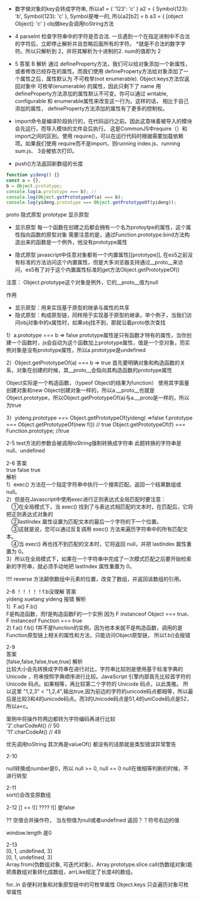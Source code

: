 
* 数字做对象的key会转成字符串, 所以a1 = { '123': 'c' }
a2 = { Symbol(123): 'b', Symbol(123): 'c' }, Symbol是唯一的, 所以a2[b2] = b
a3 = { [object Object]: 'c' } obj做key会调用toString方法


* 4
parseInt 检查字符串中的字符是否合法. 一旦遇到一个在指定进制中不合法的字符后，立即停止解析并且忽略后面所有的字符。
*就是不合法的数字字符。所以只解析到 2，并将其解析为十进制的2. num的值即为 2


* 5
答案
B
解析
通过 defineProperty方法，我们可以给对象添加一个新属性，或者修改已经存在的属性。而我们使用 defineProperty方法给对象添加了一个属性之后，属性默认为 不可枚举(not enumerable). Object.keys方法仅返回对象中 可枚举(enumerable) 的属性，因此只剩下了 name
用 defineProperty方法添加的属性默认不可变。你可以通过 writable, configurable 和 enumerable属性来改变这一行为。这样的话， 相比于自己添加的属性， defineProperty方法添加的属性有了更多的控制权。


* import命令是编译阶段执行的，在代码运行之前。因此这意味着被导入的模块会先运行，而导入模块的文件会后执行。
这是CommonJS中require（）和 import之间的区别。使用 require()，可以在运行代码时根据需要加载依赖项。如果我们使用 require而不是import，则running index.js、running sum.js、 3会被依次打印。


* push()方法返回新数组的长度


```javascript
function yideng() {}
const a = {},
b = Object.prototype;
console.log(a.prototype === b); // 
console.log(Object.getPrototypeOf(a) === b);
console.log(yideng.prototype === Object.getPrototypeOf(yideng));
```

proto 隐式原型  prototype 显示原型

- 显示原型
每一个函数在创建之后都会拥有一个名为protoytpe的属性，这个属性指向函数的原型对象
需要注意的是，通过Function.prototype.bind方法构造出来的函数是一个例外，他没有prototype属性

- 隐式原型
javascript中任意对象都有一个内置属性[[prototype]], 在es5之前没有标准的方法访问这个内置属性，但是大多浏览器支持通过__proto__来访问，es5有了对于这个内置属性标准的get方法Object.getPrototypeOf()

注意： Object.prototype这个对象是例外，它的__proto__值为null

作用
- 显示原型：用来实现基于原型的继承与属性的共享
- 隐式原型：构成原型链，同样用于实现基于原型的继承，举个例子，当我们访问obj对象中的x属性时，如果obj找不到，那就沿着proto依次查找

1）a.prototype === b => false
prototype属性是只有函数才特有的属性，当你创建一个函数时，js会自动为这个函数加上prototype属性，值是一个空对象，而实例对象是没有prototype属性，所以a.prototype是undefined

2）Object.getPrototypeOf(a) === b  => true
首先要明确对象和构造函数的关系，对象在创建的时候，其__proto__会指向其构造函数的prototype属性

Object实际是一个构造函数，（typeof Object的结果为function） 使用其字面量创建对象和new Object创建对象一样的，所以a.__proto__也就是Object.prototype，所以Object.getPrototypeOf(a)与a.__proto是一样的，所以为true

3）yideng.prototype === Object.getPrototypeOf(yideng) =>false
f.prototype === Object.getPrototypeOf(new f()) // true
Object.getPrototypeOf(f) === Function.prototype; //true



2-5
test方法的参数会被调用toString强制转换成字符串
此题转换的字符串是null、undefined


2-6
答案  
true false true  
解析  
1）exec() 方法在一个指定字符串中执行一个搜索匹配。返回一个结果数组或 null。  
2）但是在Javascript中使用exec进行正则表达式全局匹配时要注意：  
&ensp;&ensp;①在全局模式下，当 exec() 找到了与表达式相匹配的文本时，在匹配后，它将把正则表达式对象的  
&ensp;&ensp;②lastIndex 属性设置为匹配文本的最后一个字符的下一个位置。  
&ensp;&ensp;③这就是说，您可以通过反复调用 exec() 方法来遍历字符串中的所有匹配文本。  
&ensp;&ensp;④当 exec() 再也找不到匹配的文本时，它将返回 null，并把 lastIndex 属性重置为 0。  
3）所以在全局模式下，如果在一个字符串中完成了一次模式匹配之后要开始检索新的字符串，就必须手动地把 lastIndex 属性重置为 0。



!!!!        reverse 方法颠倒数组中元素的位置，改变了数组，并返回该数组的引用。


2-8  ！！！！！f.b没理解
答案  
yideng xuetang yideng 报错 
解析  
1）F.a() F.b()  
F是构造函数，而f是构造函数F的一个实例
因为 F instanceof Object === true、F instanceof Function === true  
2) f.a() f.b()
f并不是function的实例，因为他本来就不是构造函数，调用的是Function原型链上相关的属性和方法，只能访问Object原型链，
所以f.b()会报错





2-9  
答案  
[false,false,false,true,true]
解析  
比较大小会先转换成字符串在进行对比，字符串比较则是使用基于标准字典的 Unicode ，符串按照字典顺序进行比较。JavaScript 引擎内部首先比较首字符的 Unicode 码点。如果相等，再比较第二个字符的 Unicode 码点，以此类推。
所以这里 "1,2,3" < "1,2,4",输出true,因为前边的字符的unicode码点都相等，所以最后是比较3和4的unicode码点。而3的Unicode码点是51,4的uniCode码点是52，所以a<c。  

案例中将操作符两边都转为字符编码再进行比较  
'2'.charCodeAt()                         // 50  
'11'.charCodeAt()                        // 49

优先调用toString 其次再是valueOf() 都没有的话那就是类型错误异常警告



2-10

null转换成number是0，所以  null >= 0,   null == 0 null在做相等判断的时候，不进行转型


2-11  
sort()会改变原数组


2-12
[] == ![] ????  ![] 是false



?? 空值合并操作符， 当左侧值为null或者undefined  返回？？符号右边的值


window.length 是0

2-13  
[0, 1, undefined, 3]  
[0, 1, undefined, 3]  
Array.from(伪数组对象, 可迭代对象)，Array.prototype.slice.call(伪数组对象)能把类数组对象转化成数组，arrLike规定了长度4的数组。



for..in 会便利对象和对象原型链中的可枚举属性
Object.keys 只会遍历对象可枚举属性